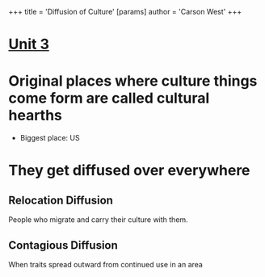 +++
 title = 'Diffusion of Culture'
[params]
	author = 'Carson West'
+++
# [Unit 3](./../unit-3/)

# Original places where culture things come form are called cultural hearths
- Biggest place: US
# They get diffused over everywhere
## Relocation Diffusion
People who migrate and carry their culture with them.

## Contagious Diffusion
When traits spread outward from continued use in an area